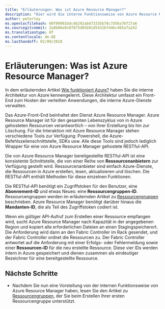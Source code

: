 ```yaml
---
title: "Erläuterungen: Was ist Azure Resource Manager?"
description: "Hier wird die interne Funktionsweise von Azure Resource Manager erläutert."
author: petertay
ms.openlocfilehash: 60f09901bdc4b292abd73335b78c7d56a76f27a6
ms.sourcegitcommit: 2e8b06e9c07875d65b91d5431bfd4bc465a7a242
ms.translationtype: HT
ms.contentlocale: de-DE
ms.lasthandoff: 02/09/2018
---
```

# <a name="explainer-what-is-azure-resource-manager"></a>Erläuterungen: Was ist Azure Resource Manager?

In dem erläuternden Artikel [Wie funktioniert Azure?](azure-explainer.md) haben Sie die interne Architektur von Azure kennengelernt. Diese Architektur umfasst ein Front-End zum Hosten der verteilten Anwendungen, die interne Azure-Dienste verwalten.

Das Azure-Front-End beinhaltet den Dienst Azure Resource Manager. Azure Resource Manager ist für den gesamten Lebenszyklus von in Azure gehosteten Ressourcen verantwortlich – von ihrer Erstellung bis hin zur Löschung. Für die Interaktion mit Azure Resource Manager stehen verschiedene Tools zur Verfügung: Powershell, die Azure-Befehlszeilenschnittstelle, SDKs usw. Alle diese Tools sind jedoch lediglich Wrapper für eine von Azure Resource Manager gehostete RESTful-API.

Die von Azure Resource Manager bereitgestellte RESTful-API ist eine konsistente Schnittstelle, die von einer Reihe von **Ressourcenanbietern** zur Verfügung gestellt wird. Ressourcenanbieter sind einfach Azure-Dienste, die Ressourcen in Azure erstellen, lesen, aktualisieren und löschen. Die RESTful-API enthält Methoden für diese einzelnen Funktionen. 

Die RESTful-API benötigt ein Zugriffstoken für den Benutzer, eine **Abonnement-ID** und etwas Neues: eine **Ressourcengruppen-ID**. Ressourcengruppen werden im erläuternden Artikel zu [Ressourcengruppen](resource-group-explainer.md) beschrieben. Azure Resource Manager benötigt darüber hinaus die **Mandanten-ID**, die als Teil des Zugriffstoken codiert ist. 

Wenn ein gültiger API-Aufruf zum Erstellen einer Ressource empfangen wird, sucht Azure Resource Manager nach Kapazität in der angegebenen Region und kopiert alle erforderlichen Dateien an einen Stagingspeicherort. Die Anforderung wird dann an den Fabric Controller im Rack gesendet, und der Fabric Controller ordnet die Ressourcen zu. Der Fabric Controller antwortet auf die Anforderung mit einer Erfolgs- oder Fehlermeldung sowie einer **Ressourcen-ID** für die neu erstellte Ressource. Diese vier IDs werden intern in Azure gespeichert und dienen zusammen als eindeutiger Bezeichner für eine bereitgestellte Ressource.

## <a name="next-steps"></a>Nächste Schritte

* Nachdem Sie nun eine Vorstellung von der internen Funktionsweise von Azure Resource Manager haben, lesen Sie den Artikel zu [Ressourcengruppen](resource-group-explainer.md), der Sie beim Erstellen Ihrer ersten Ressourcengruppe unterstützt.
